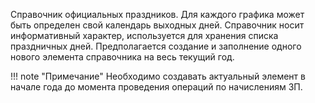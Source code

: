 ﻿Справочник официальных праздников. Для каждого графика может быть определен свой календарь выходных дней. Справочник носит информативный характер, используется для хранения списка праздничных дней. Предполагается создание и заполнение одного нового элемента справочника на весь текущий год.

!!! note "Примечание"
	Необходимо создавать актуальный элемент в начале года до момента проведения операций по начислениям ЗП.
